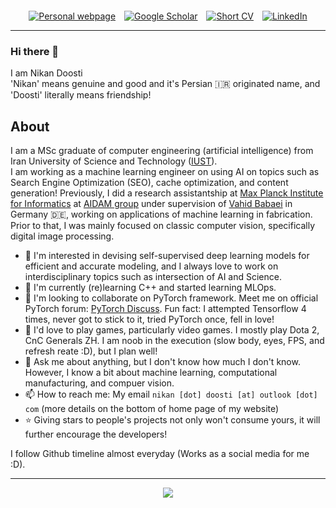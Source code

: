 <div align='center' style='margin-top: 20px;'>
<a href='https://nikronic.com' style='margin-right: 10px'><img src="https://img.shields.io/badge/-Website-127a75?style=for-the-badge&logo=google-chrome&logoColor=white" title="Personal webpage" /></a>
<a href='https://scholar.google.com/citations?user=QWFKVW8AAAAJ' style='margin-right: 10px'><img src="https://img.shields.io/badge/-Scholar-5654a8?style=for-the-badge&logo=google-scholar&logoColor=white" title="Google Scholar" /></a>
<a href='[https://twitter.com/mcrespo__](https://www.nikronic.com/assets/pdf/resume.pdf)' style='margin-right: 10px'><img src="https://img.shields.io/badge/-2--Page%20CV-127a75?style=for-the-badge&logo=Shotcut&logoColor=white" title="Short CV" /></a>
<a href='https://www.linkedin.com/in/nikan-doosti-9594b0237/'><img src="https://img.shields.io/badge/-LinkedIn-0e76a8?style=for-the-badge&logo=Linkedin&logoColor=white" title="LinkedIn" /></a>
</div>

-----

### Hi there 👋
I am Nikan Doosti<br>
'Nikan' means genuine and good and it's Persian :iran: originated name, and 'Doosti' literally means friendship!

## About
I am a MSc graduate of computer engineering (artificial intelligence) from Iran University of Science and Technology ([IUST](http://www.iust.ac.ir/en)). <br> I am working as a machine learning engineer on using AI on topics such as Search Engine Optimization (SEO), cache optimization, and content generation! Previously, I did a research assistantship at [Max Planck Institute for Informatics](https://www.mpi-inf.mpg.de/home/) at [AIDAM group](http://aidam.mpi-inf.mpg.de/) under supervision of [Vahid Babaei](http://aidam.mpi-inf.mpg.de/?view=people_vahid) in Germany :de:, working on applications of machine learning in fabrication. Prior to that, I was mainly focused on classic computer vision, specifically digital image processing.

- 🧐 I'm interested in devising self-supervised deep learning models for efficient and accurate modeling, and I always love to work on interdisciplinary topics such as intersection of AI and Science.
- 🌱 I'm currently (re)learning C++ and started learning MLOps.
- 👯 I'm looking to collaborate on PyTorch framework. Meet me on official PyTorch forum: [PyTorch Discuss](https://discuss.pytorch.org/u/nikronic/summary). Fun fact: I attempted Tensorflow 4 times, never got to stick to it, tried PyTorch once, fell in love!
- 💓 I'd love to play games, particularly video games. I mostly play Dota 2, CnC Generals ZH. I am noob in the execution (slow body, eyes, FPS, and refresh reate :D), but I plan well!
- 💬 Ask me about anything, but I don't know how much I don't know. However, I know a bit about machine learning, computational manufacturing, and compuer vision.
- 📫 How to reach me: My email `nikan [dot] doosti [at] outlook [dot] com` (more details on the bottom of home page of my website)
- ⭐ Giving stars to people's projects not only won't consume yours, it will further encourage the developers!

I follow Github timeline almost everyday (Works as a social media for me :D).

----

<div align='center'>
<a href="https://hits.seeyoufarm.com"><img src="https://hits.seeyoufarm.com/api/count/incr/badge.svg?url=https%3A%2F%2Fgithub.com%2FNikronic%2Fhit-counter&count_bg=%230C8C9B&title_bg=%2300444F&icon=smugmug.svg&icon_color=%23FFFFFF&title=hits&edge_flat=false"/></a>
</div>
